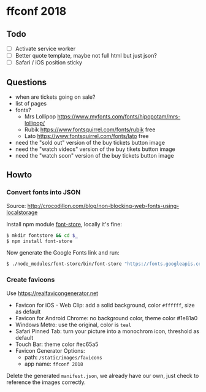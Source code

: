 # ffconf 2018

## Todo

- [ ] Activate service worker
- [ ] Better quote template, maybe not full html but just json?
- [ ] Safari / iOS position sticky

## Questions

- when are tickets going on sale?
- list of pages
- fonts?
  - Mrs Lollipop https://www.myfonts.com/fonts/hipopotam/mrs-lollipop/
  - Rubik https://www.fontsquirrel.com/fonts/rubik free
  - Lato https://www.fontsquirrel.com/fonts/lato free
- need the "sold out" version of the buy tickets button image
- need the "watch videos" version of the buy tikets button image
- need the "watch soon" version of the buy tickets button image

## Howto

### Convert fonts into JSON

Source: http://crocodillon.com/blog/non-blocking-web-fonts-using-localstorage

Install npm module [font-store](https://github.com/CrocoDillon/font-store), locally it's fine:

```bash
$ mkdir fontstore && cd $_
$ npm install font-store
```

Now generate the Google Fonts link and run:

```bash
$ ./node_modules/font-store/bin/font-store "https://fonts.googleapis.com/css?family=Anonymous+Pro|Rubik:700"
```

### Create favicons

Use https://realfavicongenerator.net

- Favicon for iOS - Web Clip: add a solid background, color `#ffffff`, size as default
- Favicon for Android Chrome: no background color, theme color #1e81a0
- Windows Metro: use the original, color is `teal`
- Safari Pinned Tab: turn your picture into a monochrom icon, threshold as default
- Touch Bar: theme color #ec65a5
- Favicon Generator Options:
  - path: `/static/images/favicons`
  - app name: `ffconf 2018`

Delete the generated `manifest.json`, we already have our own, just check to reference the images correctly.
